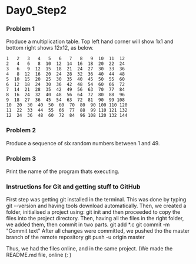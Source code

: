 # Day0_Step2

### Problem 1
Produce a multiplication table. Top left hand corner will show 1x1 and bottom right shows 12x12, as below.

    1   2   3   4   5   6   7   8   9  10  11  12 
    2   4   6   8  10  12  14  16  18  20  22  24 
    3   6   9  12  15  18  21  24  27  30  33  36 
    4   8  12  16  20  24  28  32  36  40  44  48 
    5  10  15  20  25  30  35  40  45  50  55  60 
    6  12  18  24  30  36  42  48  54  60  66  72 
    7  14  21  28  35  42  49  56  63  70  77  84 
    8  16  24  32  40  48  56  64  72  80  88  96 
    9  18  27  36  45  54  63  72  81  90  99 108 
    10  20  30  40  50  60  70  80  90 100 110 120 
    11  22  33  44  55  66  77  88  99 110 121 132 
    12  24  36  48  60  72  84  96 108 120 132 144


### Problem 2
Produce a sequence of six random numbers between 1 and 49.

### Problem 3
Print the name of the program thats executing.


### Instructions for Git and getting stuff to GitHub
First step was getting git installed in the terminal. This was done by typing 
    git --version
and having tools download automatically.
Then, we created a folder, initialised a project using:
    git init
and then proceeded to copy the files into the project directory. Then, having all the files in the right folder, we added them, then commit in two parts.
    git add *.c
    git commit -m "Commit text"
After all changes were committed, we pushed tho the master branch of the remote repository
    git push -u origin master
  
Thus, we had the files online, and in the same project. (We made the README.md file, online (: 
)
 
